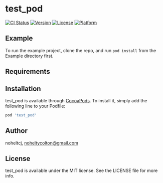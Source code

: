 # test_pod

[![CI Status](http://img.shields.io/travis/noheltcj/test_pod.svg?style=flat)](https://travis-ci.org/noheltcj/test_pod)
[![Version](https://img.shields.io/cocoapods/v/test_pod.svg?style=flat)](http://cocoapods.org/pods/test_pod)
[![License](https://img.shields.io/cocoapods/l/test_pod.svg?style=flat)](http://cocoapods.org/pods/test_pod)
[![Platform](https://img.shields.io/cocoapods/p/test_pod.svg?style=flat)](http://cocoapods.org/pods/test_pod)

## Example

To run the example project, clone the repo, and run `pod install` from the Example directory first.

## Requirements

## Installation

test_pod is available through [CocoaPods](http://cocoapods.org). To install
it, simply add the following line to your Podfile:

```ruby
pod 'test_pod'
```

## Author

noheltcj, noheltycolton@gmail.com

## License

test_pod is available under the MIT license. See the LICENSE file for more info.
